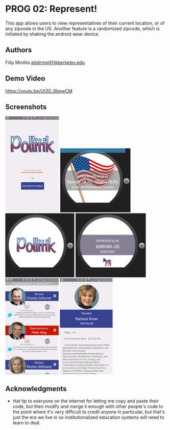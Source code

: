 # PROG 02: Represent!

This app allows users to view representatives of their current location, or of any zipcode in the US. Another feature is a randomized zipcode, which is initiated by shaking the android wear device. 

## Authors

Filip Mirdita atidirmpilif@berkeley.edu

## Demo Video

https://youtu.be/Ut3G_6bewCM

## Screenshots

<img src="screenshots/main.png" height="300" alt="Screenshot"/>
<img src="screenshots/vote.png" height="200" alt="2012 Presidential Voting Results"/>
<img src="screenshots/watch.png" height="200" alt="Browse Reps on Watch"/>
<img src="screenshots/watch_browse.png" height="200" alt="Browse Reps on Watch"/>
<img src="screenshots/browse.png" height="300" alt="Browse on Phone"/>
<img src="screenshots/details.png" height="300" "Select a Rep on Watch or Phone to see Details"/>

## Acknowledgments

* Hat tip to everyone on the internet for letting me copy and paste their code, but then modify and merge it enough with other people's code to the point where it's very difficult to credit anyone in particular, but that's just the era we live in so institutionalized education systems will need to learn to deal.
